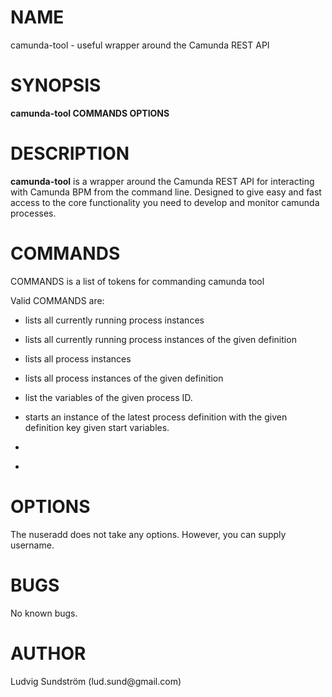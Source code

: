NAME
====

camunda-tool - useful wrapper around the Camunda REST API

SYNOPSIS
========

**camunda-tool COMMANDS OPTIONS**

DESCRIPTION
===========

**camunda-tool** is a wrapper around the Camunda REST API for
interacting with Camunda BPM from the command line. Designed to give
easy and fast access to the core functionality you need to develop and
monitor camunda processes.

COMMANDS
========

COMMANDS is a list of tokens for commanding camunda tool

Valid COMMANDS are:

-   lists all currently running process instances

<!-- -->

-   lists all currently running process instances of the given
    definition

<!-- -->

-   lists all process instances

<!-- -->

-   lists all process instances of the given definition

<!-- -->

-   list the variables of the given process ID.

<!-- -->

-   starts an instance of the latest process definition with the given
    definition key given start variables.

<!-- -->

-   

<!-- -->

-   

OPTIONS
=======

The nuseradd does not take any options. However, you can supply
username.

BUGS
====

No known bugs.

AUTHOR
======

Ludvig Sundström (lud.sund\@gmail.com)
